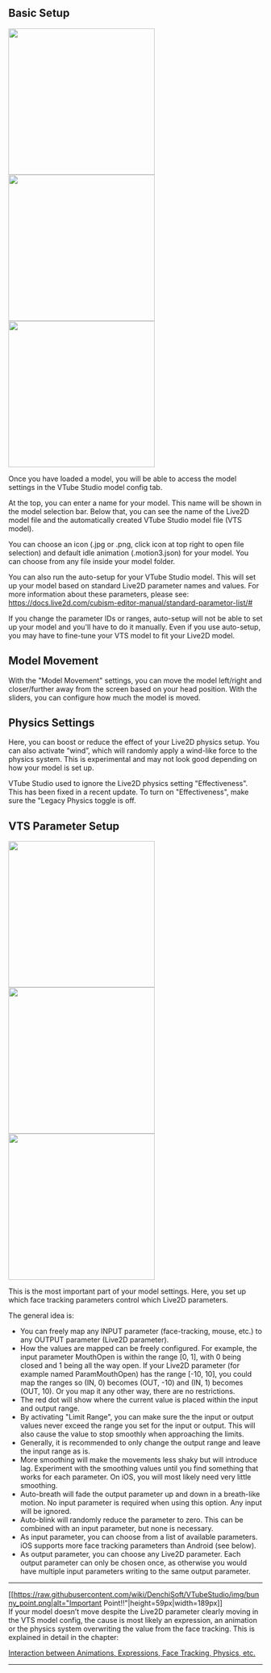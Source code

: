 ## Basic Setup

<p float="left">
  <img src="https://raw.githubusercontent.com/wiki/DenchiSoft/VTubeStudio/img/model_settings_main.jpg" width="290" /> 
  <img src="https://raw.githubusercontent.com/wiki/DenchiSoft/VTubeStudio/img/model_settings_physics.jpg" width="290" /> 
  <img src="https://raw.githubusercontent.com/wiki/DenchiSoft/VTubeStudio/img/model_settings_autosetup.jpg" width="290" /> 
</p>

Once you have loaded a model, you will be able to access the model settings in the VTube Studio model config tab.

At the top, you can enter a name for your model. This name will be shown in the model selection bar.
Below that, you can see the name of the Live2D model file and the automatically created VTube Studio model file (VTS model).

You can choose an icon (.jpg or .png, click icon at top right to open file selection) and default idle animation (.motion3.json) for your model. You can choose from any file inside your model folder. 

You can also run the auto-setup for your VTube Studio model. This will set up your model based on standard Live2D parameter names and values. For more information about these parameters, please see: https://docs.live2d.com/cubism-editor-manual/standard-parametor-list/# 

If you change the parameter IDs or ranges, auto-setup will not be able to set up your model and you'll have to do it manually. Even if you use auto-setup, you may have to fine-tune your VTS model to fit your Live2D model.

## Model Movement

With the "Model Movement" settings, you can move the model left/right and closer/further away from the screen based on your head position. With the sliders, you can configure how much the model is moved.

## Physics Settings

Here, you can boost or reduce the effect of your Live2D physics setup. You can also activate “wind”, which will randomly apply a wind-like force to the physics system. This is experimental and may not look good depending on how your model is set up.

VTube Studio used to ignore the Live2D physics setting "Effectiveness". This has been fixed in a recent update. To turn on "Effectiveness", make sure the "Legacy Physics toggle is off.

## VTS Parameter Setup

<p float="left">
  <img src="https://raw.githubusercontent.com/wiki/DenchiSoft/VTubeStudio/img/model_settings_params.jpg" width="290" /> 
  <img src="https://raw.githubusercontent.com/wiki/DenchiSoft/VTubeStudio/img/model_settings_param_in.jpg" width="290" /> 
  <img src="https://raw.githubusercontent.com/wiki/DenchiSoft/VTubeStudio/img/model_settings_param_out.jpg" width="290" /> 
</p>

This is the most important part of your model settings. Here, you set up which face tracking parameters control which Live2D parameters.

The general idea is:

* You can freely map any INPUT parameter (face-tracking, mouse, etc.) to any OUTPUT parameter (Live2D parameter).
* How the values are mapped can be freely configured. For example, the input parameter MouthOpen is within the range [0, 1], with 0 being closed and 1 being all the way open. If your Live2D parameter (for example named ParamMouthOpen) has the range [-10, 10], you could map the ranges so (IN, 0) becomes (OUT, -10) and (IN, 1) becomes (OUT, 10). Or you map it any other way, there are no restrictions. 
* The red dot will show where the current value is placed within the input and output range.
* By activating "Limit Range", you can make sure the the input or output values never exceed the range you set for the input or output. This will also cause the value to stop smoothly when approaching the limits.
* Generally, it is recommended to only change the output range and leave the input range as is.
* More smoothing will make the movements less shaky but will introduce lag. Experiment with the smoothing values until you find something that works for each parameter. On iOS, you will most likely need very little smoothing.
* Auto-breath will fade the output parameter up and down in a breath-like motion. No input parameter is required when using this option. Any input will be ignored.
* Auto-blink will randomly reduce the parameter to zero. This can be combined with an input parameter, but none is necessary.
* As input parameter, you can choose from a list of available parameters. iOS supports more face tracking parameters than Android (see below).
* As output parameter, you can choose any Live2D parameter. Each output parameter can only be chosen once, as otherwise you would have multiple input parameters writing to the same output parameter.


---
[[https://raw.githubusercontent.com/wiki/DenchiSoft/VTubeStudio/img/bunny_point.png|alt="Important Point!!"|height=59px|width=189px]]<br/>
If your model doesn’t move despite the Live2D parameter clearly moving in the VTS model config, the cause is most likely an expression, an animation or the physics system overwriting the value from the face tracking. This is explained in detail in the chapter:

[Interaction between Animations, Expressions, Face Tracking, Physics, etc.]()

---

